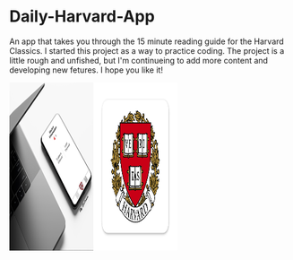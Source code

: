 # Daily-Harvard-App
An app that takes you through the 15 minute reading guide for the Harvard Classics.
I started this project as a way to practice coding. The project is a little rough and unfished, but I'm continueing to add more content and developing new fetures. I hope you like it!

<a href="url"><img src="https://github.com/sscraigie/Daily-Harvard-App/blob/master/118939237_599268077415826_5912417949710205714_n.png" align="left" height="300" width="150" ></a>

<a href="url"><img src="https://github.com/sscraigie/Daily-Harvard-App/blob/master/icon.png" align="left" height="300" width="150" >







